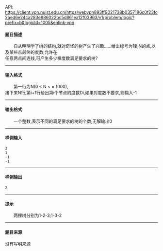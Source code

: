 API: https://client.vpn.nuist.edu.cn/https/webvpn893ff9021738b0357186c0f23fc2aed6e24ca283e886022bc5d861ea12f03963/v1/problem/logic?prefix=b&logicId=1005&enlink-vpn

#### 题目描述

　　自从明明学了树的结构,就对奇怪的树产生了兴趣......给出标号为1到N的点,以及某些点最终的度数,允许在  
任意两点间连线,可产生多少棵度数满足要求的树?

---

#### 输入格式

　　第一行为N(0 < N < = 1000),  
接下来N行,第i+1行给出第i个节点的度数Di,如果对度数不要求,则输入-1

---

#### 输出格式

　　一个整数,表示不同的满足要求的树的个数,无解输出0

---

#### 样例输入
```
3
1
-1
-1
```

---

#### 样例输出
```
2
```

---

#### 提示

　　两棵树分别为1-2-3;1-3-2

---

#### 题目来源

没有写明来源